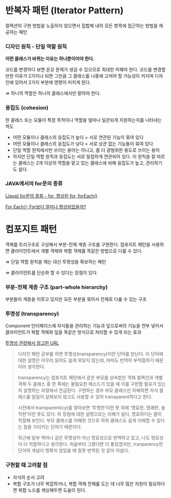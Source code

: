 # 반복자 패턴 (Iterator Pattern)

컬렉션의 구현 방법을 노출하지 않으면서 집합체 내의 모든 항목에 접근하는 방법을 제공하는 패턴

### 디자인 원칙 - 단일 역할 원칙

**어떤 클래스가 바뀌는 이유는 하나뿐이어야 한다.**

코드를 변경하다 보면 온갖 문제가 생길 수 있으므로 최대한 피해야 한다. 코드를 변경할 만한 이유가 2가지나 되면 그만큼 그 클래스를 나중에 고쳐야 할 가능성이 커지며 디자인에 있어서 2가지 부분에 영향이 미치게 된다.

⇒ 하나의 역할은 하나의 클래스에서만 맡아야 한다.

### 응집도 (cohesion)

한 클래스 또는 모듈이 특정 목적이나 역할을 얼마나 일관되게 지원하는지를 나타내는 척도

- 어떤 모듈이나 클래스의 응집도가 높다 = 서로 연관된 기능이 묶여 있다
- 어떤 모듈이나 클래스의 응집도가 낮다 = 서로 상관 없는 기능들이 묶여 있다
- 단일 역할 원칙에서만 쓰이는 용어는 아니고, 좀 더 광범위한 용도로 쓰이는 용어
- 하지만 단일 역할 원칙과 응집도는 서로 밀접하게 연관되어 있다. 이 원칙을 잘 따르는 클래스는 2개 이상의 역할을 맡고 있는 클래스에 비해 응집도가 높고, 관리하기도 쉽다.

### JAVA에서의 for문의 종류

[[Java] for문의 종류 - for, 향상된 for, forEach()](https://backendcode.tistory.com/221)

[For Each는 For보다 얼마나 향상되었을까?](https://jinyoungchoi95.tistory.com/15)

# 컴포지트 패턴

객체를 트리구조로 구성해서 부분-전체 계층 구조를 구현한다. 컴포지트 패턴을 사용하면 클라이언트에서 개별 객체와 복합 객체를 똑같은 방법으로 다룰 수 있다.

⇒ 단일 역할 원칙을 깨는 대신 투명성을 확보하는 패턴

⇒ 클라이언트를 단순화 할 수 있다는 장점이 있다.

### 부분-전체 계층 구조 (part-whole hierarchy)

부분들이 계층을 이루고 있지만 모든 부분을 묶어서 전체로 다룰 수 있는 구조

### 투명성 (transparency)

Component 인터페이스에 자식들을 관리하는 기능과 잎으로써의 기능을 전부 넣어서 클라이언트가 복합 객체와 잎을 똑같은 방식으로 처리할 수 있게 되는 효과

[투명성 관련해서 참고한 URL](http://sunphiz.me/wp/archives/3288)

> 디자인 패턴 공부를 하면 투명성(transparency)이란 단어를 만난다. 이 단어에 대한 설명은 아무리 읽어도 쉽게 와닿지 않는데, 아마도 번역이 부적절하기 때문이라 생각한다.
> 
> transparency는 컴포지트 패턴에서 같은 부모를 상속받은 객체 컬렉션과 개별 객체 두 클래스 중 한 쪽에는 불필요한 메소드가 있을 때 이를 구현할 필요가 있는지 설명하는 과정에서 언급된다. 구현하는 경우 부모 클래스만 이해하면 자식 클래스를 일일이 살펴보지 않고도 사용할 수 있어 transparent하다고 한다.
> 
> 사전에서 transparent(cy)를 찾아보면 ‘투명한’이란 뜻 외에 ‘명료한, 명쾌한, 솔직한’이란 뜻도 있다. 위 장점에 대한 설명으로는 이해가 쉽다, 명료하다는 말이 적절해 보인다. 부모 클래스를 이해한 것으로 하위 클래스도 쉽게 이해할 수 있다는 점을 가리키는 단어기 때문이다.
> 
> 최근에 일부 책이나 글은 투명성이 아닌 명료성으로 번역하고 있고, 나도 명료성이 더 적절하다고 생각한다. 처음부터 그랬다면 더 좋았겠지만, tranparency란 단어의 개념이 명확치 않았을 때 잘못 번역된 것 같아 아쉽다.

### 구현할 때 고려할 점

- 자식의 순서 고려
- 복합 구조가 너무 복잡하거나, 복합 객체 전체를 도는 데 너무 많은 자원이 필요하다면 복합 노드를 캐싱해두면 도움이 된다.
